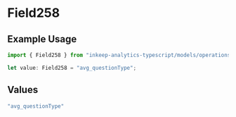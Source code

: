 # Field258

## Example Usage

```typescript
import { Field258 } from "inkeep-analytics-typescript/models/operations";

let value: Field258 = "avg_questionType";
```

## Values

```typescript
"avg_questionType"
```